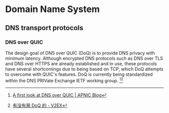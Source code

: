 # Domain Name System
## DNS transport protocols
### DNS over QUIC
The design goal of DNS over QUIC (DoQ) is to provide DNS privacy with minimum latency. Although encrypted DNS protocols such as DNS over TLS and DNS over HTTPS are already established and in use, these protocols have several shortcomings due to being based on TCP, which DoQ attempts to overcome with QUIC's features. DoQ is currently being standardized within the DNS PRIVate Exchange IETF working group. [^DoQ-APNIC][^DoQ-V2EX-1]

[^DoQ-APNIC]: [A first look at DNS over QUIC | APNIC Blog](https://blog.apnic.net/2022/03/29/a-first-look-at-dns-over-quic/)
[^DoQ-V2EX-1]: [有没有用 DoQ 的 - V2EX](https://www.v2ex.com/t/844822#reply4)